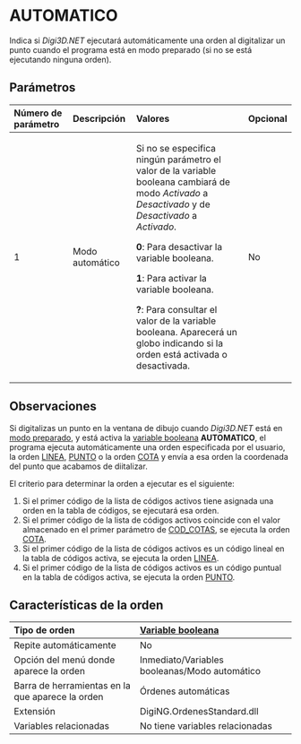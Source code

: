 # AUTOMATICO

Indica si _Digi3D.NET_ ejecutará automáticamente una orden al digitalizar un punto cuando el programa está en modo preparado \(si no se está ejecutando ninguna orden\).

## Parámetros

<table>
  <thead>
    <tr>
      <th style="text-align:left">N&#xFA;mero de par&#xE1;metro</th>
      <th style="text-align:left">Descripci&#xF3;n</th>
      <th style="text-align:left">Valores</th>
      <th style="text-align:left">Opcional</th>
    </tr>
  </thead>
  <tbody>
    <tr>
      <td style="text-align:left">1</td>
      <td style="text-align:left">Modo autom&#xE1;tico</td>
      <td style="text-align:left">
        <p>Si no se especifica ning&#xFA;n par&#xE1;metro el valor de la variable
          booleana cambiar&#xE1; de modo <em>Activado</em> a <em>Desactivado</em> y de <em>Desactivado</em> a <em>Activado</em>.</p>
        <p><b>0</b>: Para desactivar la variable booleana.</p>
        <p><b>1</b>: Para activar la variable booleana.</p>
        <p><b>?</b>: Para consultar el valor de la variable booleana. Aparecer&#xE1;
          un globo indicando si la orden est&#xE1; activada o desactivada.</p>
      </td>
      <td style="text-align:left">No</td>
    </tr>
  </tbody>
</table>

## Observaciones

Si digitalizas un punto en la ventana de dibujo cuando _Digi3D.NET_ está en [modo preparado](), y está activa la [variable booleana]() **AUTOMATICO**, el programa ejecuta automáticamente una orden especificada por el usuario, la orden [LINEA](LINEA.html), [PUNTO](PUNTO.html) o la orden [COTA](COTA.html) y envía a esa orden la coordenada del punto que acabamos de diitalizar.

El criterio para determinar la orden a ejecutar es el siguiente:

1. Si el primer código de la lista de códigos activos tiene asignada una orden en la tabla de códigos, se ejecutará esa orden.
2. Si el primer código de la lista de códigos activos coincide con el valor almacenado en el primer parámetro de [COD\_COTAS](COD_COTAS.html), se ejecuta la orden [COTA](COTA.html).
3. Si el primer código de la lista de códigos activos es un código lineal en la tabla de códigos activa, se ejecuta la orden [LINEA](LINEA.html).
4. Si el primer código de la lista de códigos activos es un código puntual en la tabla de códigos activa, se ejecuta la orden [PUNTO](PUNTO.html).

## Características de la orden

| Tipo de orden | [Variable booleana]() |
| :--- | :--- |
| Repite automáticamente | No |
| Opción del menú donde aparece la orden | Inmediato/Variables booleanas/Modo automático |
| Barra de herramientas en la que aparece la orden | Órdenes automáticas |
| Extensión | DigiNG.OrdenesStandard.dll |
| Variables relacionadas | No tiene variables relacionadas |

